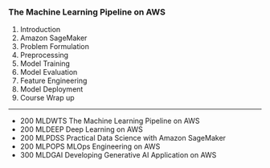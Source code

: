### The Machine Learning Pipeline on AWS

1. Introduction
2. Amazon SageMaker
3. Problem Formulation
4. Preprocessing
5. Model Training
6. Model Evaluation
7. Feature Engineering
8. Model Deployment
9. Course Wrap up

---

 - 200 MLDWTS The Machine Learning Pipeline on AWS
 - 200 MLDEEP Deep Learning on AWS
 - 200 MLPDSS Practical Data Science with Amazon SageMaker 
 - 200 MLPOPS MLOps Engineering on AWS
 - 300 MLDGAI Developing Generative AI Application on AWS
 